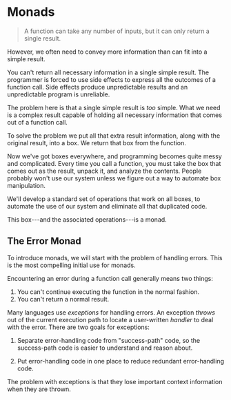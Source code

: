# Monads

> A function can take any number of inputs, but it can only return a single result.

However, we often need to convey more information than can fit into a simple result.

You can't return all necessary information in a single simple result.
The programmer is forced to use side effects to express all the outcomes of a function call.
Side effects produce unpredictable results and an unpredictable program is unreliable.

The problem here is that a single simple result is *too* simple.
What we need is a complex result capable of holding all necessary information that comes out of a function call.

To solve the problem we put all that extra result information, along with the original result, into a box.
We return that box from the function.

Now we've got boxes everywhere, and programming becomes quite messy and complicated.
Every time you call a function, you must take the box that comes out as the result, unpack it, and analyze the contents.
People probably won't use our system unless we figure out a way to automate box manipulation.

We'll develop a standard set of operations that work on all boxes, to automate the use of our system and eliminate all that duplicated code.

This box---and the associated operations---is a monad.

## The Error Monad

To introduce monads, we will start with the problem of handling errors.
This is the most compelling initial use for monads.

Encountering an error during a function call generally means two things:

1. You can't continue executing the function in the normal fashion.
2. You can't return a normal result.

Many languages use *exceptions* for handling errors.
An exception *throws* out of the current execution path to locate a user-written *handler* to deal with the error.
There are two goals for exceptions:

1. Separate error-handling code from "success-path" code, so the success-path code is easier to understand and reason about.

2. Put error-handling code in one place to reduce redundant error-handling code.

The problem with exceptions is that they lose important context information when they are thrown.
